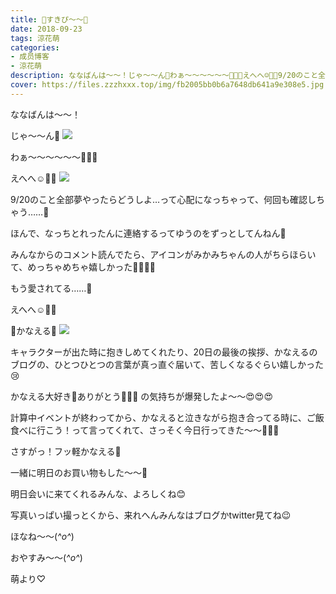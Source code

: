 ```yaml
---
title: 🌷すきぴ〜〜🐥
date: 2018-09-23
tags: 涼花萌
categories: 
- 成员博客
- 涼花萌
description: ななばんは〜〜！じゃ〜〜ん💓わぁ〜〜〜〜〜〜💓💓💓えへへ☺️💓💓9/20のこと全部夢やったらどうしよ…って心配になっちゃって、何回も確認...
cover: https://files.zzzhxxx.top/img/fb2005bb0b6a7648db641a9e308e5.jpg 
---
```






ななばんは〜〜！




じゃ〜〜ん💓
![](https://files.zzzhxxx.top/img/fb2005bb0b6a7648db641a9e308e5.jpg)





わぁ〜〜〜〜〜〜💓💓💓







えへへ☺️💓💓
![](https://files.zzzhxxx.top/img/fb2005bb0b6a7648db641a9e308e5-01.jpg)









9/20のこと全部夢やったらどうしよ…って心配になっちゃって、何回も確認しちゃう……🙈






ほんで、なっちとれったんに連絡するってゆうのをずっとしてんねん🙈








みんなからのコメント読んでたら、アイコンがみかみちゃんの人がちらほらいて、めっちゃめちゃ嬉しかった🙈💓💓💓




もう愛されてる……💓



えへへ☺️💓💓











🌷かなえる🌷
![](https://files.zzzhxxx.top/img/fb2005bb0b6a7648db641a9e308e5-02.jpg)




キャラクターが出た時に抱きしめてくれたり、20日の最後の挨拶、かなえるのブログの、ひとつひとつの言葉が真っ直ぐ届いて、苦しくなるぐらい嬉しかった😢



かなえる大好き💓ありがとう💓💓💓
の気持ちが爆発したよ〜〜😍😍😍







計算中イベントが終わってから、かなえると泣きながら抱き合ってる時に、ご飯食べに行こう！って言ってくれて、さっそく今日行ってきた〜〜💓💓💓



さすがっ！フッ軽かなえる🌷





一緒に明日のお買い物もした〜〜💓





明日会いに来てくれるみんな、よろしくね😊




写真いっぱい撮っとくから、来れへんみんなはブログかtwitter見てね😉







ほなね〜〜(*^o^*)

おやすみ〜〜(*^o^*)



萌より♡


